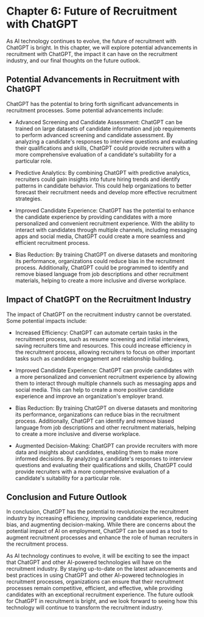 Chapter 6: Future of Recruitment with ChatGPT
=============================================

As AI technology continues to evolve, the future of recruitment with ChatGPT is bright. In this chapter, we will explore potential advancements in recruitment with ChatGPT, the impact it can have on the recruitment industry, and our final thoughts on the future outlook.

Potential Advancements in Recruitment with ChatGPT
--------------------------------------------------

ChatGPT has the potential to bring forth significant advancements in recruitment processes. Some potential advancements include:

* Advanced Screening and Candidate Assessment: ChatGPT can be trained on large datasets of candidate information and job requirements to perform advanced screening and candidate assessment. By analyzing a candidate's responses to interview questions and evaluating their qualifications and skills, ChatGPT could provide recruiters with a more comprehensive evaluation of a candidate's suitability for a particular role.

* Predictive Analytics: By combining ChatGPT with predictive analytics, recruiters could gain insights into future hiring trends and identify patterns in candidate behavior. This could help organizations to better forecast their recruitment needs and develop more effective recruitment strategies.

* Improved Candidate Experience: ChatGPT has the potential to enhance the candidate experience by providing candidates with a more personalized and convenient recruitment experience. With the ability to interact with candidates through multiple channels, including messaging apps and social media, ChatGPT could create a more seamless and efficient recruitment process.

* Bias Reduction: By training ChatGPT on diverse datasets and monitoring its performance, organizations could reduce bias in the recruitment process. Additionally, ChatGPT could be programmed to identify and remove biased language from job descriptions and other recruitment materials, helping to create a more inclusive and diverse workplace.

Impact of ChatGPT on the Recruitment Industry
---------------------------------------------

The impact of ChatGPT on the recruitment industry cannot be overstated. Some potential impacts include:

* Increased Efficiency: ChatGPT can automate certain tasks in the recruitment process, such as resume screening and initial interviews, saving recruiters time and resources. This could increase efficiency in the recruitment process, allowing recruiters to focus on other important tasks such as candidate engagement and relationship building.

* Improved Candidate Experience: ChatGPT can provide candidates with a more personalized and convenient recruitment experience by allowing them to interact through multiple channels such as messaging apps and social media. This can help to create a more positive candidate experience and improve an organization's employer brand.

* Bias Reduction: By training ChatGPT on diverse datasets and monitoring its performance, organizations can reduce bias in the recruitment process. Additionally, ChatGPT can identify and remove biased language from job descriptions and other recruitment materials, helping to create a more inclusive and diverse workplace.

* Augmented Decision-Making: ChatGPT can provide recruiters with more data and insights about candidates, enabling them to make more informed decisions. By analyzing a candidate's responses to interview questions and evaluating their qualifications and skills, ChatGPT could provide recruiters with a more comprehensive evaluation of a candidate's suitability for a particular role.

Conclusion and Future Outlook
-----------------------------

In conclusion, ChatGPT has the potential to revolutionize the recruitment industry by increasing efficiency, improving candidate experience, reducing bias, and augmenting decision-making. While there are concerns about the potential impact of AI on employment, ChatGPT can be used as a tool to augment recruitment processes and enhance the role of human recruiters in the recruitment process.

As AI technology continues to evolve, it will be exciting to see the impact that ChatGPT and other AI-powered technologies will have on the recruitment industry. By staying up-to-date on the latest advancements and best practices in using ChatGPT and other AI-powered technologies in recruitment processes, organizations can ensure that their recruitment processes remain competitive, efficient, and effective, while providing candidates with an exceptional recruitment experience. The future outlook for ChatGPT in recruitment is bright, and we look forward to seeing how this technology will continue to transform the recruitment industry.
